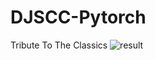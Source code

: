 # DJSCC-Pytorch
Tribute To The Classics
![result](https://github.com/MOSS-550U/DJSCC-Pytorch/assets/83499199/89106cea-bc53-4718-ab8e-8ea99ec53cdb)
